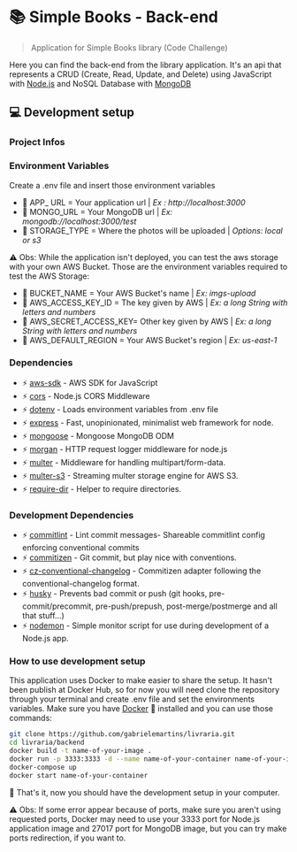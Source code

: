 # :books: Simple Books - Back-end

> Application for Simple Books library (Code Challenge)

Here you can find the back-end from the library application. It's an api that represents a CRUD (Create, Read, Update, and Delete) using JavaScript with [Node.js](https://nodejs.org/en/) and NoSQL Database with [MongoDB](https://www.mongodb.com)

## :computer: Development setup

### Project Infos

### Environment Variables

Create a .env file and insert those environment variables

- :key: APP_ URL = Your application url | *Ex : http://localhost:3000*
- :key: MONGO_URL = Your MongoDB url | *Ex: mongodb://localhost:3000/test*
- :key: STORAGE_TYPE = Where the photos will be uploaded | *Options: local or s3*

:warning: Obs: While the application isn't deployed, you can test the aws storage with your own AWS Bucket. Those are the environment variables required to test the AWS Storage: 

- :key: BUCKET_NAME = Your AWS Bucket's name | *Ex: imgs-upload*
- :key: AWS_ACCESS_KEY_ID = The key given by AWS | *Ex: a long String with letters and numbers*
- :key: AWS_SECRET_ACCESS_KEY= Other key given by AWS | *Ex: a long String with letters and numbers*
- :key: AWS_DEFAULT_REGION = Your AWS Bucket's region | *Ex: us-east-1*



### Dependencies

- :zap: [aws-sdk](https://github.com/aws/aws-sdk-js) - AWS SDK for JavaScript
- :zap: [cors](https://github.com/expressjs/cors#readme) - Node.js CORS Middleware
- :zap: [dotenv](https://github.com/motdotla/dotenv#readme) - Loads environment variables from .env file
- :zap: [express](https://github.com/expressjs/express) - Fast, unopinionated, minimalist web framework for node.
- :zap: [mongoose](https://github.com/Automattic/mongoose) - Mongoose MongoDB ODM
- :zap: [morgan](https://github.com/expressjs/morgan#readme) - HTTP request logger middleware for node.js
- :zap: [multer](https://github.com/expressjs/multer#readme) - Middleware for handling multipart/form-data.
- :zap: [multer-s3](https://github.com/badunk/multer-s3#readme) - Streaming multer storage engine for AWS S3.
- :zap: [require-dir](https://github.com/aseemk/requireDir) - Helper to require directories.

### Development Dependencies

- :zap: [commitlint](https://github.com/conventional-changelog/commitlint#readme) - Lint commit messages- Shareable commitlint config enforcing conventional commits
- :zap: [commitizen](https://github.com/commitizen/cz-cli) - Git commit, but play nice with conventions.
- :zap: [cz-conventional-changelog](https://github.com/commitizen/cz-conventional-changelog) - Commitizen adapter following the conventional-changelog format.
- :zap: [husky](https://github.com/typicode/husky#readme) - Prevents bad commit or push (git hooks, pre-commit/precommit, pre-push/prepush, post-merge/postmerge and all that stuff...)
- :zap: [nodemon](https://github.com/remy/nodemon) - Simple monitor script for use during development of a Node.js app.

### How to use development setup

This application uses Docker to make easier to share the setup. It hasn't been publish at Docker Hub, so for now you will need clone the repository through your terminal and create .env file and set the environments variables. Make sure you have [Docker](https://www.docker.com/get-started) :whale: installed and you can use those commands:

```sh
git clone https://github.com/gabrielemartins/livraria.git
cd livraria/backend
docker build -t name-of-your-image .
docker run -p 3333:3333 -d --name name-of-your-container name-of-your-image
docker-compose up
docker start name-of-your-container
```

:checkered_flag: That's it, now you should have the development setup in your computer.

:warning: Obs: If some error appear because of ports, make sure you aren't using requested ports, Docker may need to use your 3333 port for Node.js application image and 27017 port for MongoDB image, but you can try make ports redirection, if you want to.
